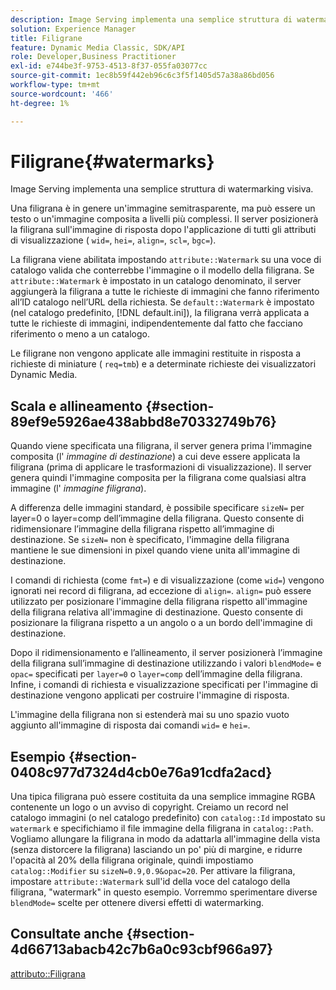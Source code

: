 ```yaml
---
description: Image Serving implementa una semplice struttura di watermarking visiva.
solution: Experience Manager
title: Filigrane
feature: Dynamic Media Classic, SDK/API
role: Developer,Business Practitioner
exl-id: e744be3f-9753-4513-8f37-055fa03077cc
source-git-commit: 1ec8b59f442eb96c6c3f5f1405d57a38a86bd056
workflow-type: tm+mt
source-wordcount: '466'
ht-degree: 1%

---
```


# Filigrane{#watermarks}

Image Serving implementa una semplice struttura di watermarking visiva.

Una filigrana è in genere un&#39;immagine semitrasparente, ma può essere un testo o un&#39;immagine composita a livelli più complessi. Il server posizionerà la filigrana sull&#39;immagine di risposta dopo l&#39;applicazione di tutti gli attributi di visualizzazione ( `wid=`, `hei=`, `align=`, `scl=`, `bgc=`).

La filigrana viene abilitata impostando `attribute::Watermark` su una voce di catalogo valida che conterrebbe l&#39;immagine o il modello della filigrana. Se `attribute::Watermark` è impostato in un catalogo denominato, il server aggiungerà la filigrana a tutte le richieste di immagini che fanno riferimento all’ID catalogo nell’URL della richiesta. Se `default::Watermark` è impostato (nel catalogo predefinito, [!DNL default.ini]), la filigrana verrà applicata a tutte le richieste di immagini, indipendentemente dal fatto che facciano riferimento o meno a un catalogo.

Le filigrane non vengono applicate alle immagini restituite in risposta a richieste di miniature ( `req=tmb`) e a determinate richieste dei visualizzatori Dynamic Media.

## Scala e allineamento {#section-89ef9e5926ae438abbd8e70332749b76}

Quando viene specificata una filigrana, il server genera prima l&#39;immagine composita (l&#39; *immagine di destinazione*) a cui deve essere applicata la filigrana (prima di applicare le trasformazioni di visualizzazione). Il server genera quindi l&#39;immagine composita per la filigrana come qualsiasi altra immagine (l&#39; *immagine filigrana*).

A differenza delle immagini standard, è possibile specificare `sizeN=` per layer=0 o layer=comp dell’immagine della filigrana. Questo consente di ridimensionare l’immagine della filigrana rispetto all’immagine di destinazione. Se `sizeN=` non è specificato, l&#39;immagine della filigrana mantiene le sue dimensioni in pixel quando viene unita all&#39;immagine di destinazione.

I comandi di richiesta (come `fmt=`) e di visualizzazione (come `wid=`) vengono ignorati nei record di filigrana, ad eccezione di `align=`. `align=` può essere utilizzato per posizionare l&#39;immagine della filigrana rispetto all&#39;immagine della filigrana relativa all&#39;immagine di destinazione. Questo consente di posizionare la filigrana rispetto a un angolo o a un bordo dell&#39;immagine di destinazione.

Dopo il ridimensionamento e l’allineamento, il server posizionerà l’immagine della filigrana sull’immagine di destinazione utilizzando i valori `blendMode=` e `opac=` specificati per `layer=0` o `layer=comp` dell’immagine della filigrana. Infine, i comandi di richiesta e visualizzazione specificati per l&#39;immagine di destinazione vengono applicati per costruire l&#39;immagine di risposta.

L&#39;immagine della filigrana non si estenderà mai su uno spazio vuoto aggiunto all&#39;immagine di risposta dai comandi `wid=` e `hei=`.

## Esempio {#section-0408c977d7324d4cb0e76a91cdfa2acd}

Una tipica filigrana può essere costituita da una semplice immagine RGBA contenente un logo o un avviso di copyright. Creiamo un record nel catalogo immagini (o nel catalogo predefinito) con `catalog::Id` impostato su `watermark` e specifichiamo il file immagine della filigrana in `catalog::Path`. Vogliamo allungare la filigrana in modo da adattarla all&#39;immagine della vista (senza distorcere la filigrana) lasciando un po&#39; più di margine, e ridurre l&#39;opacità al 20% della filigrana originale, quindi impostiamo `catalog::Modifier` su `sizeN=0.9,0.9&opac=20`. Per attivare la filigrana, impostare `attribute::Watermark` sull&#39;id della voce del catalogo della filigrana, &quot;watermark&quot; in questo esempio. Vorremmo sperimentare diverse `blendMode=` scelte per ottenere diversi effetti di watermarking.

## Consultate anche {#section-4d66713abacb42c7b6a0c93cbf966a97}

[attributo::Filigrana](../../../../../is-api/image-catalog/image-serving-api-ref/c-image-catalog-reference/c-attributes-reference/r-watermark.md#reference-942b50acb2dd43a5ae498dc41ea9ac9b)
